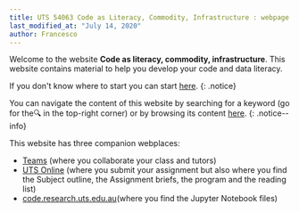 ```yaml
---
title: UTS 54063 Code as Literacy, Commodity, Infrastructure : webpage
last_modified_at: "July 14, 2020"
author: Francesco
---
```


Welcome to the website **Code as literacy, commodity, infrastructure**. This website contains material to help you develop your code and data literacy.

If you don't know where to start you can start [here](getting-started/01-getting-started).
{: .notice}

You can navigate the content of this website by searching for a keyword (go for the🔍 in the top-right corner) or by browsing its content [here](collection-archive/).
{: .notice--info}

This website has three companion webplaces:
* [Teams]("https://teams.microsoft.com/l/team/19%3a775de6e41c554a44ab38687019deccb3%40thread.tacv2/conversations?groupId=52c4ae2d-05e8-4bc4-a64f-4cf24318210f&tenantId=e8911c26-cf9f-4a9c-878e-527807be8791) (where you collaborate your class and tutors)
* [UTS Online](https://online.uts.edu.au/webapps/blackboard/content/listContent.jsp?course_id=_43853_1&content_id=_4061479_1) (where you submit your assignment but also where you find the Subject outline, the Assignment briefs, the program and the reading list)
* [code.research.uts.edu.au](https://code.research.uts.edu.au/143852/code-as-literacy-jupyter-notebooks)(where you find the Jupyter Notebook files)

